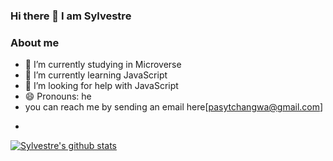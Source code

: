 ### Hi there 👋 I am Sylvestre

### About me

- 🔭 I’m currently studying in Microverse
- 🌱 I’m currently learning JavaScript
- 🤔 I’m looking for help with JavaScript
- 😄 Pronouns: he
- you can reach me by sending an email here[pasytchangwa@gmail.com]

<!--
**pasytchangwa/Pasytchangwa** is a ✨ _special_ ✨ repository because its `README.md` (this file) appears on your GitHub profile.

Here are some ideas to get you started:
### About me

- 🔭 I’m currently working on ...
- 🌱 I’m currently learning ...
- 👯 I’m looking to collaborate on ...
- 🤔 I’m looking for help with ...
- 💬 Ask me about ...
- 📫 How to reach me: ...
- 😄 Pronouns: ...
- ⚡ Fun fact: ...
-->
-

[![Sylvestre's github stats](https://github-readme-stats.vercel.app/api?username=psytchangwa)](https://github.com/pasytchangwa/github-readme-stats)

